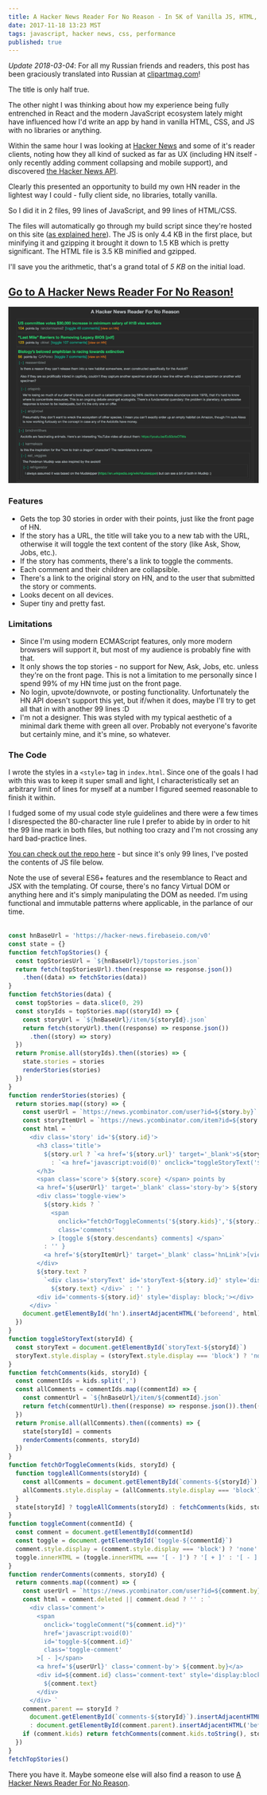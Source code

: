 ```yaml
---
title: A Hacker News Reader For No Reason - In 5K of Vanilla JS, HTML, & CSS
date: 2017-11-18 13:23 MST
tags: javascript, hacker news, css, performance
published: true
---
```


_Update 2018-03-04_: For all my Russian friends and readers, this post has been graciously translated into Russian at [clipartmag.com](http://clipartmag.com/ru-a-hacker-news-reader-for-no-reason)!

The title is only half true.

The other night I was thinking about how my experience being fully entrenched in React and the modern JavaScript ecosystem lately might have influenced how I'd write an app by hand in vanilla HTML, CSS, and JS with no libraries or anything.

Within the same hour I was looking at [Hacker News](https://news.ycombinator.com/) and some of it's reader clients, noting how they all kind of sucked as far as UX (including HN itself - only recently adding comment collapsing and mobile support), and discovered [the Hacker News API](https://hacker-news.firebaseio.com/v0/).

Clearly this presented an opportunity to build my own HN reader in the lightest way I could - fully client side, no libraries, totally vanilla.

So I did it in 2 files, 99 lines of JavaScript, and 99 lines of HTML/CSS.

The files will automatically go through my build script since they're hosted on this site ([as explained here](https://elliotec.com/how-to-get-100-google-page-speed-score/)). The JS is only 4.4 KB in the first place, but minifying it and gzipping it brought it down to 1.5 KB which is pretty significant. The HTML file is 3.5 KB minified and gzipped.

I'll save you the arithmetic, that's a grand total of _5 KB_ on the initial load.

<a href="/hn-no-reason" target='_blank'>
    <h2>Go to A Hacker News Reader For No Reason!</h2>
    <img src="../images/hn-no-reason.png" alt='HN App Image' />
</a>

### Features

- Gets the top 30 stories in order with their points, just like the front page of HN.
- If the story has a URL, the title will take you to a new tab with the URL, otherwise it will toggle the text content of the story (like Ask, Show, Jobs, etc.).
- If the story has comments, there's a link to toggle the comments.
- Each comment and their children are collapsible.
- There's a link to the original story on HN, and to the user that submitted the story or comments.
- Looks decent on all devices.
- Super tiny and pretty fast.

### Limitations

- Since I'm using modern ECMAScript features, only more modern browsers will support it, but most of my audience is probably fine with that.
- It only shows the top stories - no support for New, Ask, Jobs, etc. unless they're on the front page. This is not a limitation to me personally since I spend 99% of my HN time just on the front page.
- No login, upvote/downvote, or posting functionality. Unfortunately the HN API doesn't support this yet, but if/when it does, maybe I'll try to get all that in with another 99 lines :D
- I'm not a designer. This was styled with my typical aesthetic of a minimal dark theme with green all over. Probably not everyone's favorite but certainly mine, and it's mine, so whatever.

### The Code

I wrote the styles in a `<style>` tag in `index.html`. Since one of the goals I had with this was to keep it super small and light, I characteristically set an arbitrary limit of lines for myself at a number I figured seemed reasonable to finish it within.

I fudged some of my usual code style guidelines and there were a few times I disrespected the 80-character line rule I prefer to abide by in order to hit the 99 line mark in both files, but nothing too crazy and I'm not crossing any hard bad-practice lines.

[You can check out the repo here](https://github.com/elliotec/hn-no-reason) -
but since it's only 99 lines, I've posted the contents of JS file below.

Note the use of several ES6+ features and the resemblance to React and JSX with the templating. Of course, there's no fancy Virtual DOM or anything here and it's simply manipulating the DOM as needed. I'm using functional and immutable patterns where applicable, in the parlance of our time.

```javascript

const hnBaseUrl = 'https://hacker-news.firebaseio.com/v0'
const state = {}
function fetchTopStories() {
  const topStoriesUrl = `${hnBaseUrl}/topstories.json`
  return fetch(topStoriesUrl).then(response => response.json())
    .then((data) => fetchStories(data))
}
function fetchStories(data) {
  const topStories = data.slice(0, 29)
  const storyIds = topStories.map((storyId) => {
    const storyUrl = `${hnBaseUrl}/item/${storyId}.json`
    return fetch(storyUrl).then((response) => response.json())
      .then((story) => story)
  })
  return Promise.all(storyIds).then((stories) => {
    state.stories = stories
    renderStories(stories)
  })
}
function renderStories(stories) {
  return stories.map((story) => {
    const userUrl = `https://news.ycombinator.com/user?id=${story.by}`
    const storyItemUrl = `https://news.ycombinator.com/item?id=${story.id}`
    const html = `
      <div class='story' id='${story.id}'>
        <h3 class='title'>
          ${story.url ? `<a href='${story.url}' target='_blank'>${story.title}</a>`
            : `<a href='javascript:void(0)' onclick="toggleStoryText('${story.id}')" >${story.title}</a>`}
        </h3>
        <span class='score'> ${story.score} </span> points by
        <a href='${userUrl}' target='_blank' class='story-by'> ${story.by}</a>
        <div class='toggle-view'>
          ${story.kids ? `
            <span
              onclick="fetchOrToggleComments('${story.kids}','${story.id}')"
              class='comments'
            > [toggle ${story.descendants} comments] </span>`
          : '' }
          <a href='${storyItemUrl}' target='_blank' class='hnLink'>[view on HN]</a>
        </div>
        ${story.text ?
          `<div class='storyText' id='storyText-${story.id}' style='display:none;'>
            ${story.text} </div>` : '' }
        <div id='comments-${story.id}' style='display: block;'></div>
      </div> `
    document.getElementById('hn').insertAdjacentHTML('beforeend', html)
  })
}
function toggleStoryText(storyId) {
  const storyText = document.getElementById(`storyText-${storyId}`)
  storyText.style.display = (storyText.style.display === 'block') ? 'none' : 'block'
}
function fetchComments(kids, storyId) {
  const commentIds = kids.split(',')
  const allComments = commentIds.map((commentId) => {
    const commentUrl = `${hnBaseUrl}/item/${commentId}.json`
    return fetch(commentUrl).then((response) => response.json()).then((comment) => comment)
  })
  return Promise.all(allComments).then((comments) => {
    state[storyId] = comments
    renderComments(comments, storyId)
  })
}
function fetchOrToggleComments(kids, storyId) {
  function toggleAllComments(storyId) {
    const allComments = document.getElementById(`comments-${storyId}`)
    allComments.style.display = (allComments.style.display === 'block') ? 'none' : 'block'
  }
  state[storyId] ? toggleAllComments(storyId) : fetchComments(kids, storyId)
}
function toggleComment(commentId) {
  const comment = document.getElementById(commentId)
  const toggle = document.getElementById(`toggle-${commentId}`)
  comment.style.display = (comment.style.display === 'block') ? 'none' : 'block'
  toggle.innerHTML = (toggle.innerHTML === '[ - ]') ? '[ + ]' : '[ - ]'
}
function renderComments(comments, storyId) {
  return comments.map((comment) => {
    const userUrl = `https://news.ycombinator.com/user?id=${comment.by}`
    const html = comment.deleted || comment.dead ? '' : `
      <div class='comment'>
        <span
          onclick='toggleComment("${comment.id}")'
          href='javascript:void(0)'
          id='toggle-${comment.id}'
          class='toggle-comment'
        >[ - ]</span>
        <a href='${userUrl}' class='comment-by'> ${comment.by}</a>
        <div id=${comment.id} class='comment-text' style='display:block;'>
          ${comment.text}
        </div>
      </div> `
    comment.parent == storyId ?
      document.getElementById(`comments-${storyId}`).insertAdjacentHTML('beforeend', html)
      : document.getElementById(comment.parent).insertAdjacentHTML('beforeend', html)
    if (comment.kids) return fetchComments(comment.kids.toString(), storyId)
  })
}
fetchTopStories()
```

There you have it. Maybe someone else will also find a reason to use [A Hacker News Reader For No Reason](https://elliotec.com/hn-no-reason).

